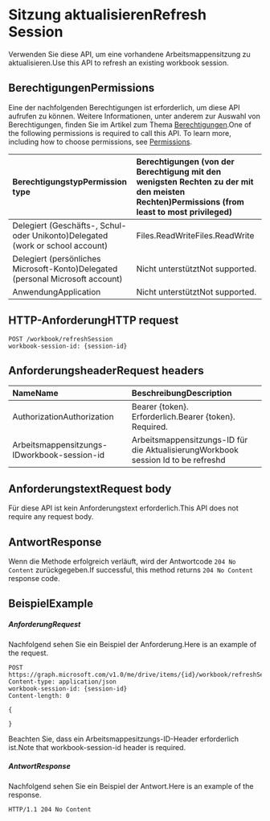 # <a name="refresh-session"></a><span data-ttu-id="3e3b8-101">Sitzung aktualisieren</span><span class="sxs-lookup"><span data-stu-id="3e3b8-101">Refresh Session</span></span>

<span data-ttu-id="3e3b8-102">Verwenden Sie diese API, um eine vorhandene Arbeitsmappensitzung zu aktualisieren.</span><span class="sxs-lookup"><span data-stu-id="3e3b8-102">Use this API to refresh an existing workbook session.</span></span> 

## <a name="permissions"></a><span data-ttu-id="3e3b8-103">Berechtigungen</span><span class="sxs-lookup"><span data-stu-id="3e3b8-103">Permissions</span></span>
<span data-ttu-id="3e3b8-p101">Eine der nachfolgenden Berechtigungen ist erforderlich, um diese API aufrufen zu können. Weitere Informationen, unter anderem zur Auswahl von Berechtigungen, finden Sie im Artikel zum Thema [Berechtigungen](../../../concepts/permissions_reference.md).</span><span class="sxs-lookup"><span data-stu-id="3e3b8-p101">One of the following permissions is required to call this API. To learn more, including how to choose permissions, see [Permissions](../../../concepts/permissions_reference.md).</span></span>

|<span data-ttu-id="3e3b8-106">Berechtigungstyp</span><span class="sxs-lookup"><span data-stu-id="3e3b8-106">Permission type</span></span>      | <span data-ttu-id="3e3b8-107">Berechtigungen (von der Berechtigung mit den wenigsten Rechten zu der mit den meisten Rechten)</span><span class="sxs-lookup"><span data-stu-id="3e3b8-107">Permissions (from least to most privileged)</span></span>              |
|:--------------------|:---------------------------------------------------------|
|<span data-ttu-id="3e3b8-108">Delegiert (Geschäfts-, Schul- oder Unikonto)</span><span class="sxs-lookup"><span data-stu-id="3e3b8-108">Delegated (work or school account)</span></span> | <span data-ttu-id="3e3b8-109">Files.ReadWrite</span><span class="sxs-lookup"><span data-stu-id="3e3b8-109">Files.ReadWrite</span></span>    |
|<span data-ttu-id="3e3b8-110">Delegiert (persönliches Microsoft-Konto)</span><span class="sxs-lookup"><span data-stu-id="3e3b8-110">Delegated (personal Microsoft account)</span></span> | <span data-ttu-id="3e3b8-111">Nicht unterstützt</span><span class="sxs-lookup"><span data-stu-id="3e3b8-111">Not supported.</span></span>    |
|<span data-ttu-id="3e3b8-112">Anwendung</span><span class="sxs-lookup"><span data-stu-id="3e3b8-112">Application</span></span> | <span data-ttu-id="3e3b8-113">Nicht unterstützt</span><span class="sxs-lookup"><span data-stu-id="3e3b8-113">Not supported.</span></span> |

## <a name="http-request"></a><span data-ttu-id="3e3b8-114">HTTP-Anforderung</span><span class="sxs-lookup"><span data-stu-id="3e3b8-114">HTTP request</span></span>
<!-- { "blockType": "ignored" } -->
```http
POST /workbook/refreshSession
workbook-session-id: {session-id}
```
## <a name="request-headers"></a><span data-ttu-id="3e3b8-115">Anforderungsheader</span><span class="sxs-lookup"><span data-stu-id="3e3b8-115">Request headers</span></span>
| <span data-ttu-id="3e3b8-116">Name</span><span class="sxs-lookup"><span data-stu-id="3e3b8-116">Name</span></span>       | <span data-ttu-id="3e3b8-117">Beschreibung</span><span class="sxs-lookup"><span data-stu-id="3e3b8-117">Description</span></span>|
|:---------------|:----------|
| <span data-ttu-id="3e3b8-118">Authorization</span><span class="sxs-lookup"><span data-stu-id="3e3b8-118">Authorization</span></span>  | <span data-ttu-id="3e3b8-p102">Bearer {token}. Erforderlich.</span><span class="sxs-lookup"><span data-stu-id="3e3b8-p102">Bearer {token}. Required.</span></span> |
| <span data-ttu-id="3e3b8-121">Arbeitsmappensitzungs-ID</span><span class="sxs-lookup"><span data-stu-id="3e3b8-121">workbook-session-id</span></span> | <span data-ttu-id="3e3b8-122">Arbeitsmappensitzungs-ID für die Aktualisierung</span><span class="sxs-lookup"><span data-stu-id="3e3b8-122">Workbook session Id to be refreshd</span></span> |

## <a name="request-body"></a><span data-ttu-id="3e3b8-123">Anforderungstext</span><span class="sxs-lookup"><span data-stu-id="3e3b8-123">Request body</span></span>
<span data-ttu-id="3e3b8-124">Für diese API ist kein Anforderungstext erforderlich.</span><span class="sxs-lookup"><span data-stu-id="3e3b8-124">This API does not require any request body.</span></span>

## <a name="response"></a><span data-ttu-id="3e3b8-125">Antwort</span><span class="sxs-lookup"><span data-stu-id="3e3b8-125">Response</span></span>

<span data-ttu-id="3e3b8-126">Wenn die Methode erfolgreich verläuft, wird der Antwortcode `204 No Content` zurückgegeben.</span><span class="sxs-lookup"><span data-stu-id="3e3b8-126">If successful, this method returns `204 No Content` response code.</span></span>

## <a name="example"></a><span data-ttu-id="3e3b8-127">Beispiel</span><span class="sxs-lookup"><span data-stu-id="3e3b8-127">Example</span></span>
##### <a name="request"></a><span data-ttu-id="3e3b8-128">Anforderung</span><span class="sxs-lookup"><span data-stu-id="3e3b8-128">Request</span></span>
<span data-ttu-id="3e3b8-129">Nachfolgend sehen Sie ein Beispiel der Anforderung.</span><span class="sxs-lookup"><span data-stu-id="3e3b8-129">Here is an example of the request.</span></span>
<!-- {
  "blockType": "request",
  "name": "refresh_excel_session"
}-->
```http
POST https://graph.microsoft.com/v1.0/me/drive/items/{id}/workbook/refreshSession
Content-type: application/json
workbook-session-id: {session-id}
Content-length: 0

{

}
```

<span data-ttu-id="3e3b8-130">Beachten Sie, dass ein Arbeitsmappesitzungs-ID-Header erforderlich ist.</span><span class="sxs-lookup"><span data-stu-id="3e3b8-130">Note that workbook-session-id header is required.</span></span> 


##### <a name="response"></a><span data-ttu-id="3e3b8-131">Antwort</span><span class="sxs-lookup"><span data-stu-id="3e3b8-131">Response</span></span>
<span data-ttu-id="3e3b8-132">Nachfolgend sehen Sie ein Beispiel der Antwort.</span><span class="sxs-lookup"><span data-stu-id="3e3b8-132">Here is an example of the response.</span></span> 

<!-- {
  "blockType": "response",
  "truncated": true
} -->
```http
HTTP/1.1 204 No Content
```